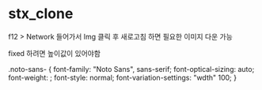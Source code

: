 # stx_clone

f12 > Network 들어가서 Img 클릭 후 새로고침 하면 필요한 이미지 다운 가능

fixed 하려면 높이값이 있어야함

.noto-sans-<uniquifier> {
font-family: "Noto Sans", sans-serif;
font-optical-sizing: auto;
font-weight: <weight>;
font-style: normal;
font-variation-settings:
"wdth" 100;
}
